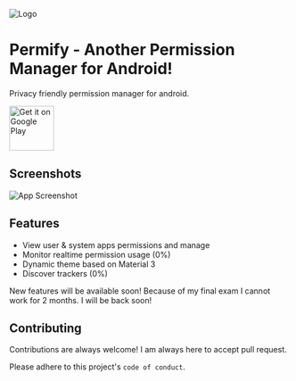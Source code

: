 ![Logo](https://raw.githubusercontent.com/lazy-pr0grammer/Permify/master/app/src/main/res/mipmap-xxhdpi/ic_launcher.png)

# Permify - Another Permission Manager for Android!

Privacy friendly permission manager for android.

[<img src="https://play.google.com/intl/en_us/badges/images/generic/en-play-badge.png"
     alt="Get it on Google Play"
     height="80">](https://play.google.com/store/apps/details?id=com.aylax.permify)



## Screenshots

![App Screenshot](https://raw.githubusercontent.com/lazy-pr0grammer/Permify/master/images/banner.jpg)

## Features

- View user & system apps permissions and manage
- Monitor realtime permission usage (0%)
- Dynamic theme based on Material 3
- Discover trackers (0%)

New features will be available soon! Because of my final exam I cannot work for 2 months. I will be back soon!
## Contributing

Contributions are always welcome!
I am always here to accept pull request.

Please adhere to this project's `code of conduct`.

